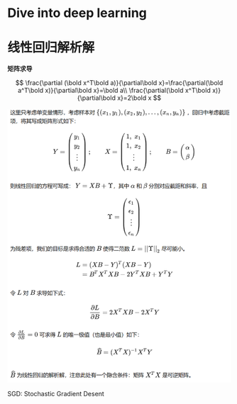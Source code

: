 # Dive into deep learning

# 线性回归解析解

**矩阵求导**

$$
\frac{\partial (\bold x^T\bold a)}{\partial\bold x}=\frac{\partial(\bold a^T\bold x)}{\partial\bold x}=\bold a\\ \frac{\partial(\bold x^T\bold x)}{\partial\bold x}=2\bold x
$$

![Untitled](001.png)

SGD: Stochastic Gradient Desent